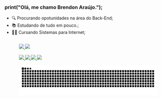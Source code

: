 ### print("Olá, me chamo Brendon Araújo.");

<ul>
  <li>🔍 Procurando opotunidades na área do Back-End;</li>
  <li>📚 Estudando de tudo em pouco.;</li>
  <li>👨‍🎓 Cursando Sistemas para Internet;</li>
<ul/>
  
  <h2></h2>
  
<a href="https://github.com/BrendonAraujo">
  <img height="160em" src="https://github-readme-stats.vercel.app/api?username=BrendonAraujo&amp;show_icons=true&amp;theme=dark&amp;include_all_commits=true&amp;count_private=true" data-canonical-src="https://github-readme-stats.vercel.app/api?username=BrendonAraujo&amp;show_icons=true&amp;theme=dark&amp;include_all_commits=true&amp;count_private=true" style="max-width: 100%;">
  <img height="160em" src="https://github-readme-stats.vercel.app/api/top-langs/?username=BrendonAraujo&amp;layout=compact&amp;langs_count=7&amp;theme=dark" data-canonical-src="https://github-readme-stats.vercel.app/api/top-langs/?username=BrendonAraujo&amp;layout=compact&amp;langs_count=7&amp;theme=dark" style="max-width: 100%;">
</a>

<div align="left">
  <a href="https://github.com/BrendonAraujo"> <br></a>
  <a href="https://www.linkedin.com/in/brendon-ara%C3%BAjo/" target="_blank" rel="nofollow">
	<img src="https://camo.githubusercontent.com/a80d00f23720d0bc9f55481cfcd77ab79e141606829cf16ec43f8cacc7741e46/68747470733a2f2f696d672e736869656c64732e696f2f62616467652f4c696e6b6564496e2d3030373742353f7374796c653d666f722d7468652d6261646765266c6f676f3d6c696e6b6564696e266c6f676f436f6c6f723d7768697465" data-canonical-src="https://img.shields.io/badge/LinkedIn-0077B5?style=for-the-badge&amp;logo=linkedin&amp;logoColor=white" style="max-width: 100%;">
  </a>  
  <a href="https://www.instagram.com/bdonaraujo/" target="_blank" rel="nofollow">
	<img src="https://camo.githubusercontent.com/b3d4671768bd0f9b6c8f410a25a96e0c5a4d135208d8910461e986f97e7985ab/68747470733a2f2f696d672e736869656c64732e696f2f62616467652f496e7374616772616d2d4534343035463f7374796c653d666f722d7468652d6261646765266c6f676f3d696e7374616772616d266c6f676f436f6c6f723d7768697465" data-canonical-src="https://img.shields.io/badge/Instagram-E4405F?style=for-the-badge&amp;logo=instagram&amp;logoColor=white" style="max-width: 100%;">
  </a>
  <a title='Email: brendong.araujo@gmail.com' target="_blank" href="mailto:brendong.araujo@gmail.com">
	<img src="https://camo.githubusercontent.com/571384769c09e0c66b45e39b5be70f68f552db3e2b2311bc2064f0d4a9f5983b/68747470733a2f2f696d672e736869656c64732e696f2f62616467652f476d61696c2d4431343833363f7374796c653d666f722d7468652d6261646765266c6f676f3d676d61696c266c6f676f436f6c6f723d7768697465" data-canonical-src="https://img.shields.io/badge/Gmail-D14836?style=for-the-badge&amp;logo=gmail&amp;logoColor=white" style="max-width: 100%;">
  </a> 
  <a title='Telefone: +55 (47) 9 9963-6105' target="_blank" href="https://wa.me/5547999636105">
	<img src="https://img.shields.io/badge/WhatsApp-25D366?style=for-the-badge&logo=whatsapp&logoColor=white" style="max-width: 100%;">
  </a>   
</div>

![Snake animation](https://github.com/BrendonAraujo/BrendonAraujo/blob/output/github-contribution-grid-snake.svg)
